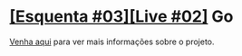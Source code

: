 [[Esquenta #03][Live #02]](https://www.youtube.com/watch?v=3Zx3Qke0VTo) Go
==========================================================================
[Venha aqui](./code/README.md) para ver mais informações sobre o projeto.

